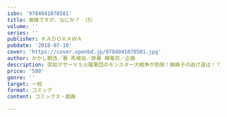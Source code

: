 ```yaml
---
isbn: '9784041070581'
title: 蜘蛛ですが、なにか？　（5）
volume: ''
series: ''
publisher: ＫＡＤＯＫＡＷＡ
pubdate: '2018-07-10'
cover: 'https://cover.openbd.jp/9784041070581.jpg'
author: かかし朝浩／著 馬場翁／原著 輝竜司／企画
description: 突如マザーＶＳ火龍軍団のモンスター大戦争が勃発！蜘蛛子の逃げ道は！？
price: '580'
genre: ''
target: 一般
format: コミック
content: コミックス・劇画

---
```

